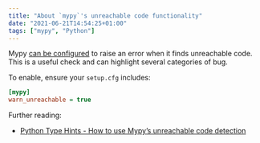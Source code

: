```yaml
---
title: "About `mypy`'s unreachable code functionality"
date: "2021-06-21T14:54:25+01:00"
tags: ["mypy", "Python"]
---
```


Mypy [can be configured](https://mypy.readthedocs.io/en/stable/common_issues.html#unreachable-code) to raise an error when it finds unreachable code.
This is a useful check and can highlight several categories of bug.

To enable, ensure your `setup.cfg` includes:

```ini
[mypy]
warn_unreachable = true
```

Further reading:

- [Python Type Hints - How to use Mypy’s unreachable code detection](https://adamj.eu/tech/2021/05/19/python-type-hints-mypy-unreachable-code-detection/)


